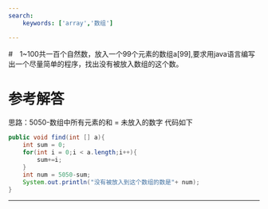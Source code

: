 ```yaml
---
search:
    keywords: ['array','数组']

---
```



#　1~100共一百个自然数，放入一个99个元素的数组a[99],要求用java语言编写出一个尽量简单的程序，找出没有被放入数组的这个数。

# 参考解答
思路：5050-数组中所有元素的和 = 未放入的数字
代码如下
```java
public void find(int [] a){
    int sum = 0;
    for(int i = 0;i < a.length;i++){
        sum+=i;
    } 
    int num = 5050-sum;
    System.out.println("没有被放入到这个数组的数是"+ num);
}
```

---
